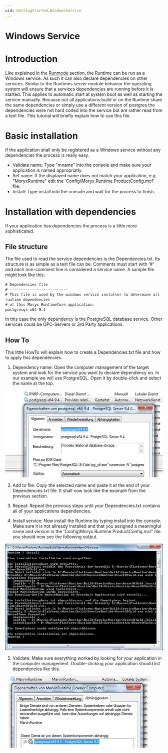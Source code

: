 ```yaml
---
uid: GettingStarted.WindowsService
---
```

Windows Service
=====================

# Introduction
Like explained in the [Runmode](xref:RunModes) section, the Runtime can be run as a Windows service. As such it can also declare dependencies on other services. Similar to the Runtimes server module behavior the operating system will ensure that a services dependencies are running before it is started. This applies to automatic start at system boot as well as starting the service manually. Because not all applications build or on the Runtime share the same dependencies or simply use a different version of postgres the dependencies were not hard coded into the service but are rather read from a text file. This tutorial will briefly explain how to use this file.

# Basic installation

If the application shall only be registered as a Windows service without any dependencies the process is really easy.
* Validate name: Type "mname" into the console and make sure your application is named appropriatly.
* Set name: If the displayed name does not match your application, e.g. "MoryxRuntime" edit the 'Config\Moryx.Runtime.ProductConfig.mcf' file.
* Install: Type install into the console and wait for the process to finish.

# Installation with dependencies
If your application has dependencies the process is a little more sophisticated.

## File structure
The file used to read the service dependencies is the Dependencies.txt. Its structure is as simple as a text file can be. Comments must start with '#' and each non-comment line is considered a service name. A sample file might look like this:

````
# Dependencies file
# --------------------------
# This file is used by the windows service installer to determine all runtime dependencies
# of this Moryx RuntimeCore application.
postgresql-x64-9.1
````

In this case the only dependency is the PostgreSQL database service. Other services could be OPC-Servers or 3rd Party applications.

## How To
This little HowTo will explain how to create a Dependencies.txt file and how to apply this dependencies.

1. Dependency name: Open the computer management of the target system and look for the service you want to declare dependency on. In our example we will use PostgreSQL. Open it by double-click and select the name at the top. 

![](images/Dependency.png)

2. Add to file: Copy the selected name and paste it at the end of your Dependencies.txt file. It shall now look like the example from the previous section. 

3. Repeat: Repeat the previous steps until your Dependencies.txt contains all of your applications dependencies. 

4. Install service: Now install the Runtime by typing install into the console. Make sure it is not allready installed and that you assigned a meaningful name and version in the 'Config\Moryx.Runtime.ProductConfig.mcf' file. you should now see the following output. 

![](images/InstallCommand.png)

5. Validate: Make sure everything worked by looking for your application in the computer management. Double-clicking your application should list dependencies like this. 

![](images/DependencyResult.png)

